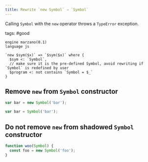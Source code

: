 ```yaml
---
title: Rewrite `new Symbol` ⇒ `Symbol`
---
```


Calling `Symbol` with the `new` operator throws a `TypeError` exception.

tags: #good

```grit
engine marzano(0.1)
language js

`new $sym($x)` => `$sym($x)` where {
  $sym <: `Symbol`,
  // make sure it is the pre-defined Symbol, avoid rewriting if `Symbol` is redefined by user
  $program <: not contains `Symbol = $_`
}
```

## Remove `new` from `Symbol` constructor

```javascript
var bar = new Symbol('bar');
```

```typescript
var bar = Symbol('bar');
```

## Do not remove `new` from shadowed `Symbol` constructor

```javascript
function woo(Symbol) {
  const foo = new Symbol('foo');
}
```
